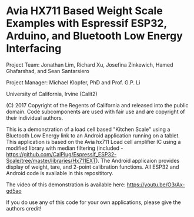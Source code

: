 # Avia HX711 Based Weight Scale Examples with Espressif ESP32, Arduino, and Bluetooth Low Energy Interfacing

Project Team: Jonathan Lim, Richard Xu, Josefina Zinkewich, Hamed Ghafarshad, and Sean Santarsiero

Project Manager: Michael Klopfer, PhD and Prof. G.P. Li

University of California, Irvine (Calit2)


(C) 2017  Copyright of the Regents of California and released into the public domain.  Code subcomponents are used with fair use and are copyright of their individual authors.

This is a demonstration of a load cell based "Kitchen Scale" using a Bluetooth Low Energy link to an Android application running on a tablet.  This application is based on the Avia hx711 Load cell amplifier IC using a modified library with median filtering (included - https://github.com/CalPlug/Espressif_ESP32-Scale/tree/master/libraries/Hx711EXT). The Android applicaion provides display of weight, tare, and 2-point calibration functions.  All ESP32 and Android code is available in this reposititory.

The video of this demonstration is available here:  https://youtu.be/O3rAx-gd5ao

If you do use any of this code for your own applications, please give the authors credit!

